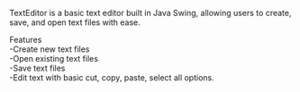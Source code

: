 TextEditor is a basic text editor built in Java Swing, allowing users to create, save, and open text files with ease.

Features                                                                                                                                                               
-Create new text files                                                                                                                                                 
-Open existing text files                                                                                                                                              
-Save text files                                                                                                                                                       
-Edit text with basic cut, copy, paste, select all options.                                                                                                            
